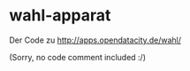 wahl-apparat
============

Der Code zu http://apps.opendatacity.de/wahl/

(Sorry, no code comment included :/)
